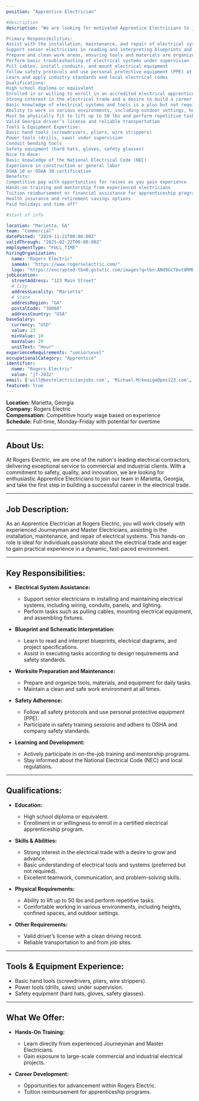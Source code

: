 ```yaml
---
position: "Apprentice Electrician"

#description
description: "We are looking for motivated Apprentice Electricians to join our team and grow their skills in the electrical trade. This position offers hands-on experience in commercial and industrial electrical work under the guidance of experienced Journeyman and Master Electricians. Ideal candidates will have a strong work ethic, a desire to learn, and a commitment to safety.

Primary Responsibilities:
Assist with the installation, maintenance, and repair of electrical systems, including wiring, conduits, lighting, and panels
Support senior electricians in reading and interpreting blueprints and electrical schematics
Prepare and clean work areas, ensuring tools and materials are organized and readily available
Perform basic troubleshooting of electrical systems under supervision
Pull cables, install conduits, and mount electrical equipment
Follow safety protocols and use personal protective equipment (PPE) at all times
Learn and apply industry standards and local electrical codes
Qualifications:
High school diploma or equivalent
Enrolled in or willing to enroll in an accredited electrical apprenticeship program
Strong interest in the electrical trade and a desire to build a career as an electrician
Basic knowledge of electrical systems and tools is a plus but not required
Ability to work in various environments, including outdoor settings, heights, and confined spaces
Must be physically fit to lift up to 50 lbs and perform repetitive tasks
Valid Georgia driver’s license and reliable transportation
Tools & Equipment Expertise:
Basic hand tools (screwdrivers, pliers, wire strippers)
Power tools (drills, saws) under supervision
Conduit bending tools
Safety equipment (hard hats, gloves, safety glasses)
Nice to Have:
Basic knowledge of the National Electrical Code (NEC)
Experience in construction or general labor
OSHA 10 or OSHA 30 certification
Benefits:
Competitive pay with opportunities for raises as you gain experience
Hands-on training and mentorship from experienced electricians
Tuition reimbursement or financial assistance for apprenticeship programs
Health insurance and retirement savings options
Paid holidays and time off"

#start of info

location: "Marietta, GA"
team: "Commercial"
datePosted: "2024-11-22T00:00:00Z"
validThrough: "2025-02-22T00:00:00Z"
employmentType: "FULL_TIME"
hiringOrganization: 
  name: "Rogers Electric"
  sameAs: "https://www.rogerselectric.com/"
  logo: "https://encrypted-tbn0.gstatic.com/images?q=tbn:ANd9GcTbvt0RMRvj6bZdL81Q6HJeRVl_qflQIGgp9w&s"
jobLocation:
  streetAddress: "123 Main Street"
  # City
  addressLocality: "Marietta"
  # State
  addressRegion: "GA"
  postalCode: "30060"
  addressCountry: "USA"
baseSalary:
  currency: "USD"
  value: 23
  minValue: 18
  maxValue: 29
  unitText: "Hour"
experienceRequirements: "seniorLevel"
occupationalCategory: "Apprentice"
identifier:
  name: "Rogers Electric"
  value: "jf-2032"   
email: ['will@bestelectricianjobs.com', 'Michael.Mckeaige@pes123.com', 'resumes@bestelectricianjobs.zohorecruitmail.com']
featured: true
---
```


**Location:** Marietta, Georgia  
**Company:** Rogers Electric  
**Compensation:** Competitive hourly wage based on experience  
**Schedule:** Full-time, Monday-Friday with potential for overtime  

---

## About Us:  
At Rogers Electric, we are one of the nation's leading electrical contractors, delivering exceptional service to commercial and industrial clients. With a commitment to safety, quality, and innovation, we are looking for enthusiastic Apprentice Electricians to join our team in Marietta, Georgia, and take the first step in building a successful career in the electrical trade.

---

## Job Description:  
As an Apprentice Electrician at Rogers Electric, you will work closely with experienced Journeyman and Master Electricians, assisting in the installation, maintenance, and repair of electrical systems. This hands-on role is ideal for individuals passionate about the electrical trade and eager to gain practical experience in a dynamic, fast-paced environment.

---

## Key Responsibilities:  
- **Electrical System Assistance:**  
  - Support senior electricians in installing and maintaining electrical systems, including wiring, conduits, panels, and lighting.  
  - Perform tasks such as pulling cables, mounting electrical equipment, and assembling fixtures.  

- **Blueprint and Schematic Interpretation:**  
  - Learn to read and interpret blueprints, electrical diagrams, and project specifications.  
  - Assist in executing tasks according to design requirements and safety standards.  

- **Worksite Preparation and Maintenance:**  
  - Prepare and organize tools, materials, and equipment for daily tasks.  
  - Maintain a clean and safe work environment at all times.  

- **Safety Adherence:**  
  - Follow all safety protocols and use personal protective equipment (PPE).  
  - Participate in safety training sessions and adhere to OSHA and company safety standards.  

- **Learning and Development:**  
  - Actively participate in on-the-job training and mentorship programs.  
  - Stay informed about the National Electrical Code (NEC) and local regulations.  

---

## Qualifications:  
- **Education:**  
  - High school diploma or equivalent.  
  - Enrollment in or willingness to enroll in a certified electrical apprenticeship program.  

- **Skills & Abilities:**  
  - Strong interest in the electrical trade with a desire to grow and advance.  
  - Basic understanding of electrical tools and systems (preferred but not required).  
  - Excellent teamwork, communication, and problem-solving skills.  

- **Physical Requirements:**  
  - Ability to lift up to 50 lbs and perform repetitive tasks.  
  - Comfortable working in various environments, including heights, confined spaces, and outdoor settings.  

- **Other Requirements:**  
  - Valid driver’s license with a clean driving record.  
  - Reliable transportation to and from job sites.  

---

## Tools & Equipment Experience:  
- Basic hand tools (screwdrivers, pliers, wire strippers).  
- Power tools (drills, saws) under supervision.  
- Safety equipment (hard hats, gloves, safety glasses).  

---

## What We Offer:  
- **Hands-On Training:**  
  - Learn directly from experienced Journeyman and Master Electricians.  
  - Gain exposure to large-scale commercial and industrial electrical projects.  

- **Career Development:**  
  - Opportunities for advancement within Rogers Electric.  
  - Tuition reimbursement for apprenticeship programs.  

